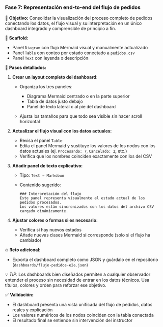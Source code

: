 ### Fase 7: Representación end-to-end del flujo de pedidos

🎯 **Objetivo:** Consolidar la visualización del proceso completo de pedidos conectando los datos, el flujo visual y su interpretación en un único dashboard integrado y comprensible de principio a fin.

🧱 **Scaffold:**

* Panel `Diagram` con flujo Mermaid visual y manualmente actualizado
* Panel `Table` con conteo por estado conectado a `pedidos.csv`
* Panel `Text` con leyenda o descripción

🧭 **Pasos detallados:**

1. **Crear un layout completo del dashboard:**

   * Organiza los tres paneles:

     * Diagrama Mermaid centrado o en la parte superior
     * Tabla de datos justo debajo
     * Panel de texto lateral o al pie del dashboard
   * Ajusta los tamaños para que todo sea visible sin hacer scroll horizontal

2. **Actualizar el flujo visual con los datos actuales:**

   * Revisa el panel `Table`
   * Edita el panel Mermaid y sustituye los valores de los nodos con los datos actuales (ej. `Procesando: 7`, `Cancelado: 2`, etc.)
   * Verifica que los nombres coinciden exactamente con los del CSV

3. **Añadir panel de texto explicativo:**

   * Tipo: `Text → Markdown`
   * Contenido sugerido:

     ```
     ### Interpretación del flujo
     Este panel representa visualmente el estado actual de los pedidos procesados. 
     Los valores están sincronizados con los datos del archivo CSV cargado dinámicamente.
     ```

4. **Ajustar colores o formas si es necesario:**

   * Verifica si hay nuevos estados
   * Añade nuevas clases Mermaid si corresponde (solo si el flujo ha cambiado)

🔥 **Reto adicional:**

* Exporta el dashboard completo como JSON y guárdalo en el repositorio (`dashboards/flujo-pedidos-e2e.json`)

💡 *TIP:* Los dashboards bien diseñados permiten a cualquier observador entender el proceso sin necesidad de entrar en los datos técnicos. Usa títulos, colores y orden para reforzar ese objetivo.

✅ **Validación:**

* El dashboard presenta una vista unificada del flujo de pedidos, datos reales y explicación
* Los valores numéricos de los nodos coinciden con la tabla conectada
* El resultado final se entiende sin intervención del instructor
